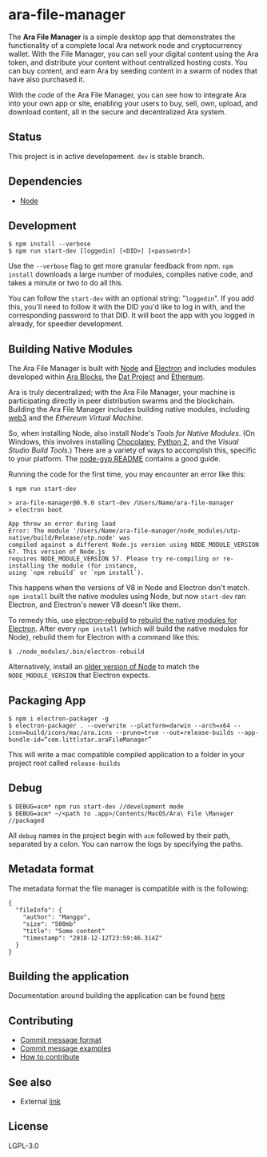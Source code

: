# ara-file-manager

The **Ara File Manager** is a simple desktop app that demonstrates the functionality of a complete local Ara network node and cryptocurrency wallet.
With the File Manager, you can sell your digital content using the Ara token, and distribute your content without centralized hosting costs.
You can buy content, and earn Ara by seeding content in a swarm of nodes that have also purchased it.

With the _code_ of the Ara File Manager, you can see how to integrate Ara into your own app or site,
enabling your users to buy, sell, own, upload, and download content, all in the secure and decentralized Ara system.

## Status

This project is in active developement. `dev` is stable branch.

## Dependencies

- [Node](https://nodejs.org/en/download/)

## Development

```shell
$ npm install --verbose
$ npm run start-dev [loggedin] [<DID>] [<password>]
```

Use the `--verbose` flag to get more granular feedback from npm.
`npm install` downloads a large number of modules, compiles native code, and takes a minute or two to do all this.

You can follow the `start-dev` with an optional string: "`loggedin`". If you add this, you'll need to follow it with the DID you'd like to log in with, and the corresponding password to that DID. It will boot the app with you logged in already, for speedier development.

## Building Native Modules

The Ara File Manager is built with
[Node](https://nodejs.org/) and [Electron](https://electronjs.org/)
and includes modules developed within [Ara Blocks](https://github.com/arablocks),
the [Dat Project](https://datproject.org/) and
[Ethereum](https://www.ethereum.org/).

Ara is truly decentralized; with the Ara File Manager, your machine is participating directly in peer distribution swarms and the blockchain.
Building the Ara File Manager includes building native modules, including [web3](https://www.npmjs.com/package/web3) and the _Ethereum Virtual Machine_.

So, when installing Node, also install Node's _Tools for Native Modules_.
(On Windows, this involves installing
[Chocolatey](https://chocolatey.org/),
[Python 2](https://www.python.org/download/releases/2.0/), and the
_Visual Studio Build Tools_.)
There are a variety of ways to accomplish this, specific to your platform.
The [node-gyp README](https://github.com/nodejs/node-gyp) contains a good guide.

Running the code for the first time, you may encounter an error like this:

```shell
$ npm run start-dev

> ara-file-manager@0.9.0 start-dev /Users/Name/ara-file-manager
> electron boot

App threw an error during load
Error: The module '/Users/Name/ara-file-manager/node_modules/utp-native/build/Release/utp.node' was
compiled against a different Node.js version using NODE_MODULE_VERSION 67. This version of Node.js
requires NODE_MODULE_VERSION 57. Please try re-compiling or re-installing the module (for instance,
using `npm rebuild` or `npm install`).
```

This happens when the versions of V8 in Node and Electron don't match.
`npm install` built the native modules using Node, but now `start-dev` ran Electron, and Electron's newer V8 doesn't like them.

To remedy this, use [electron-rebuild](https://github.com/electron/electron-rebuild) to [rebuild the native modules for Electron](https://electronjs.org/docs/tutorial/using-native-node-modules#installing-modules-and-rebuilding-for-electron).
After every `npm install` (which will build the native modules for Node), rebuild them for Electron with a command like this:

```shell
$ ./node_modules/.bin/electron-rebuild
```

Alternatively, install an [older version of Node](https://nodejs.org/en/download/releases/) to match the `NODE_MODULE_VERSION` that Electron expects.

## Packaging App

```shell
$ npm i electron-packager -g
$ electron-packager . --overwrite --platform=darwin --arch=x64 --icon=build/icons/mac/ara.icns --prune=true --out=release-builds --app-bundle-id=“com.littlstar.araFileManager”
```

This will write a mac compatible compiled application to a folder in your project root called `release-builds`

## Debug

```shell
$ DEBUG=acm* npm run start-dev //development mode
$ DEBUG=acm* ~/<path to .app>/Contents/MacOS/Ara\ File \Manager //packaged
```

All `debug` names in the project begin with `acm` followed by their path, separated by a colon. You can narrow the logs by specifying the paths.

## Metadata format

The metadata format the file manager is compatible with is the following:

```shell
{
  "fileInfo": {
    "author": "Manggo",
    "size": "500mb"
    "title": "Some content"
    "timestamp": "2018-12-12T23:59:46.314Z"
  }
}
```

## Building the application

Documentation around building the application can be found [here](https://github.com/littlstar/ara-file-manager/blob/master/.github/BUILD.md)

## Contributing

- [Commit message format](https://github.com/littlstar/ara-file-manager/blob/master/.github/COMMIT_FORMAT.md)
- [Commit message examples](https://github.com/littlstar/ara-file-manager/blob/master/.github/COMMIT_FORMAT_EXAMPLES.md)
- [How to contribute](https://github.com/littlstar/ara-file-manager/blob/master/.github/CONTRIBUTING.md)

## See also

- External [link](https://goo.gl/67cqTC)

## License

LGPL-3.0
